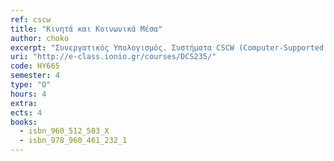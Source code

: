 ```yaml
---
ref: cscw
title: "Κινητά και Κοινωνικά Μέσα"
author: choko
excerpt: "Συνεργατικός Υπολογισμός. Συστήματα CSCW (Computer-Supported Cooperative Work). Ταξινόμηση Χώρου-Χρόνου. Ανάπτυξη εφαρμογών. Εφαρμογές σε Μέσα Κοινωνικής Δικτύωσης. Κινητός Υπολογισμός. Κινητές Εφαρμογές."
uri: "http://e-class.ionio.gr/courses/DCS235/"
code: ΗΥ665
semester: 4
type: "Ο"
hours: 4
extra: 
ects: 4
books:
  - isbn_960_512_503_X
  - isbn_978_960_461_232_1
---
```


